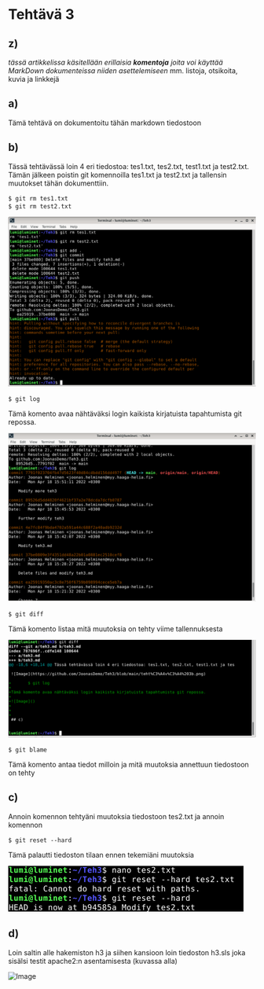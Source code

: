 # Tehtävä 3

## z)

_tässä artikkelissa käsitellään erillaisia **komentoja** joita voi käyttää MarkDown dokumenteissa niiden asettelemiseen_
mm. listoja, otsikoita, kuvia ja linkkejä

## a)

Tämä tehtävä on dokumentoitu tähän markdown tiedostoon

## b)

Tässä tehtävässä loin 4 eri tiedostoa: tes1.txt, tes2.txt, test1.txt ja test2.txt. Tämän jälkeen poistin git komennoilla tes1.txt ja test2.txt ja tallensin muutokset tähän dokumenttiin.

	$ git rm tes1.txt
	$ git rm test2.txt

![Image](https://github.com/JoonasDemo/Teh3/blob/main/teht%C3%A4v%C3%A4%203b.png)

	$ git log

Tämä komento avaa nähtäväksi login kaikista kirjatuista tapahtumista git repossa.

![Image](https://github.com/JoonasDemo/Teh3/blob/main/teht%C3%A4v%C3%A4%203bb.png)

	$ git diff

Tämä komento listaa mitä muutoksia on tehty viime tallennuksesta

![Image](https://github.com/JoonasDemo/Teh3/blob/main/teht%C3%A4v%C3%A4%203bbb.png)

	$ git blame

Tämä komento antaa tiedot milloin ja mitä muutoksia annettuun tiedostoon on tehty


## c)

Annoin komennon tehtyäni muutoksia tiedostoon tes2.txt ja annoin komennon

	$ git reset --hard

Tämä palautti tiedoston tilaan ennen tekemiäni muutoksia

![Image](https://github.com/JoonasDemo/Teh3/blob/main/teht%C3%A4v%C3%A4%203c.png)

## d)

Loin saltin alle hakemiston h3 ja siihen kansioon loin tiedoston h3.sls joka sisälsi testit apache2:n asentamisesta (kuvassa alla)

![Image]()

